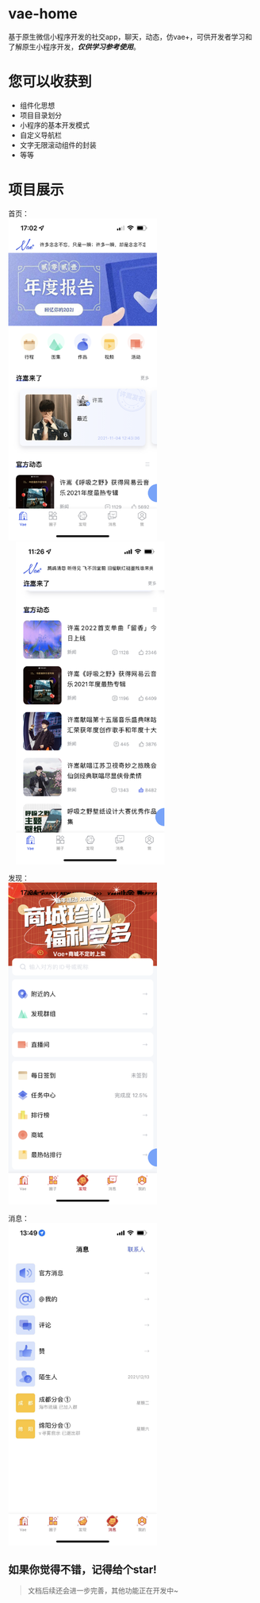 # vae-home

基于原生微信小程序开发的社交app，聊天，动态，仿vae+，可供开发者学习和了解原生小程序开发，***仅供学习参考使用***。

# 您可以收获到

- 组件化思想
- 项目目录划分
- 小程序的基本开发模式
- 自定义导航栏
- 文字无限滚动组件的封装
- 等等

# 项目展示

首页：
<br>
<img src="https://github.com/phk422/vae-home/blob/main/assets/proto-img/vaehome.png?raw=true" width="300px" />
<img src="https://github.com/phk422/vae-home/blob/main/assets/proto-img/vaehome2.png?raw=true" width="300px" style="margin-left: 15px;" />

发现：
<br>
<img src="https://github.com/phk422/vae-home/blob/main/assets/proto-img/find.png?raw=true" width="300px" />

消息：
<br>
<img src="https://github.com/phk422/vae-home/blob/main/assets/proto-img/message.jpg?raw=true" width="300px" />


## 如果你觉得不错，记得给个star!

> 文档后续还会进一步完善，其他功能正在开发中~
